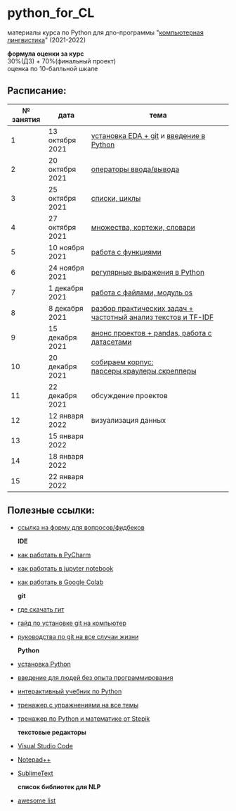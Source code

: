 # python_for_CL
материалы курса по Python для дпо-программы "[компьютерная лингвистика](https://addenda.hse.ru/computational-linguistics)" (2021-2022)

**формула оценки за курс**<br>
30%(ДЗ) + 70%(финальный проект)<br>
оценка по 10-балльной шкале
  
## Расписание: 

|№ занятия|дата|тема|
|-|-|-|
|1|13 октября 2021|[установка EDA + git](https://github.com/nstsj/python_for_CL/blob/master/slides/Python%20%26%20Git%20-%20%D0%BB%D0%B5%D0%BA%D1%86%D0%B8%D1%8F1%20(2021).pdf) и [введение в Python](https://github.com/nstsj/python_for_CL/blob/master/notebooks/python_intro.ipynb)|
|2|20 октября 2021|[операторы ввода/вывода](https://github.com/nstsj/python_for_CL/blob/master/notebooks/input%2Coutput.ipynb)|
|3|25 октября 2021|[списки, циклы](https://github.com/nstsj/python_for_CL/blob/master/notebooks/lists%2Ccycles.ipynb)|
|4|27 октября 2021|[множества, кортежи, словари](https://github.com/nstsj/python_for_CL/blob/master/notebooks/tuples%2C%20sets%2C%20dicts.ipynb)|
|5|10 ноября 2021|[работа с функциями](https://github.com/nstsj/python_for_CL/blob/master/notebooks/Python%20functions.ipynb)|
|6|24 ноября 2021|[регулярные выражения в Python](https://github.com/nstsj/python_for_CL/blob/master/notebooks/regexes_class.ipynb)|
|7|1 декабря 2021|[работа с файлами, модуль os](https://github.com/nstsj/python_for_CL/blob/master/notebooks/files_OS.ipynb)|
|8|8 декабря 2021|[разбор практических задач + частотный анализ текстов и TF-IDF](https://github.com/nstsj/python_for_CL/blob/master/notebooks/freq_analysis_tf_idf.ipynb)|
|9|15 декабря 2021|[анонс проектов + pandas, работа с датасетами](https://github.com/nstsj/python_for_CL/blob/master/notebooks/pandas.ipynb)|
|10|20 декабря 2021|[собираем корпус: парсеры,краулеры,скрепперы](https://github.com/nstsj/python_for_CL/blob/master/notebooks/get_your_dataset.ipynb)|
|11|22 декабря 2021|обсуждение проектов|
|12|12 января 2022|визуализация данных|
|13|15 января 2022||
|14|18 января 2022||
|15|22 января 2022||


## Полезные ссылки:

* [ссылка на форму для вопросов/фидбеков](https://forms.gle/3aycLhcVfpPmZCA77)<br>

  **IDE**
* [как работать в PyCharm](https://py-charm.blogspot.com/2017/09/blog-post.html)
* [как работать в jupyter notebook](https://devpractice.ru/python-lesson-6-work-in-jupyter-notebook/)
* [как работать в Google Colab](https://towardsdatascience.com/getting-started-with-google-colab-f2fff97f594c) <br>

  **git**
* [где скачать гит](https://git-scm.com/downloads)
* [гайд по установке git на компьютер](https://githowto.com/ru)
* [руководства по git на все случаи жизни](https://guides.github.com/) <br>

  **Python**
* [установка Python](https://www.python.org/downloads/)
* [введение для людей без опыта программирования](https://wiki.python.org/moin/BeginnersGuide/NonProgrammers)
* [интерактивный учебник по Python](https://snakify.org/ru)
* [тренажер с упражнениями на все темы](https://www.w3resource.com/python-exercises/python-basic-exercises.php) 
* [тренажер по Python и математике от Stepik](https://stepik.org/course/3356/promo#toc) <br>

  **текстовые редакторы**
* [Visual Studio Code](https://code.visualstudio.com/)
* [Notepad++](https://notepad-plus-plus.org/downloads/v7.7.1/)
* [SublimeText](https://www.sublimetext.com/3) <br>


  **список библиотек для NLP**
* [awesome list](https://github.com/keon/awesome-nlp#user-content-python)
